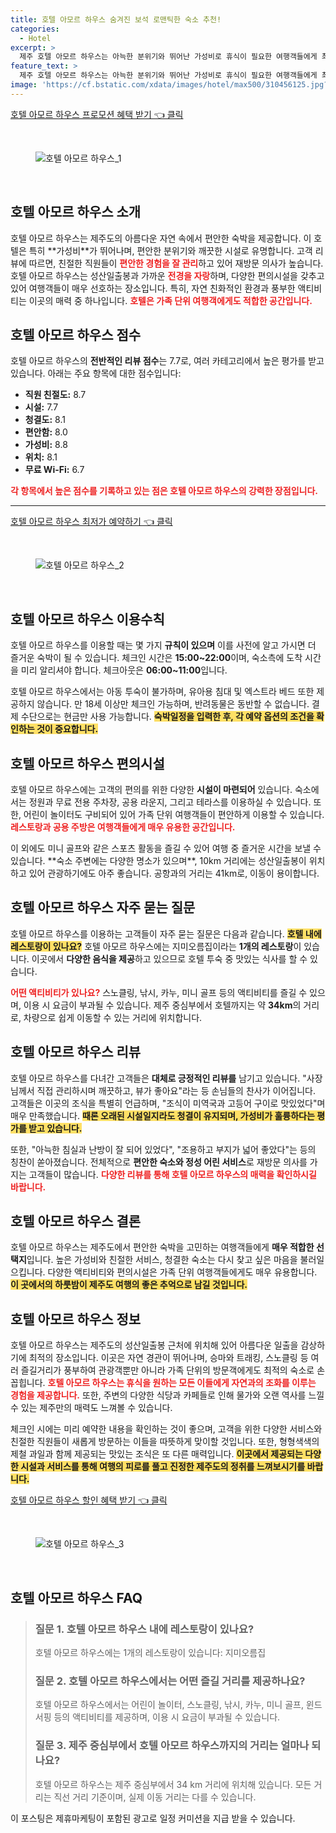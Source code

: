 ```yaml
---
title: 호텔 아모르 하우스 숨겨진 보석 로맨틱한 숙소 추천!
categories:
  - Hotel
excerpt: >
  제주 호텔 아모르 하우스는 아늑한 분위기와 뛰어난 가성비로 휴식이 필요한 여행객들에게 최적의 선택입니다. 청결도와 직원 친절도가 높아 편안한 숙박을 보장하며 인근 올레길과 공원에서 자연을 만끽할 수 있습니다.
feature_text: >
  제주 호텔 아모르 하우스는 아늑한 분위기와 뛰어난 가성비로 휴식이 필요한 여행객들에게 최적의 선택입니다. 청결도와 직원 친절도가 높아 편안한 숙박을 보장하며 인근 올레길과 공원에서 자연을 만끽할 수 있습니다.
image: 'https://cf.bstatic.com/xdata/images/hotel/max500/310456125.jpg?k=04ecaf56a5671b669f8565316a3214e26fdedde9f10b973e7e544c3462d01d40&o=&hp=1'
---
```


<p><a class="modoo-button" href="https://tinyurl.com/2792lmy6" rel="nofollow noopener">호텔 아모르 하우스 프로모션 혜택 받기 👈 클릭</a></p><br/>
<figure class="image"><img alt="호텔 아모르 하우스_1" src="https://cf.bstatic.com/xdata/images/hotel/max1024x768/310455742.jpg?k=4c867f47759061f1777d48339f0ea4ca19a466d4d3174f03e5751db63d108482&amp;o=&amp;hp=1"/></figure><br/>

<h2 id="호텔_아모르_하우스_소개">호텔 아모르 하우스 소개</h2>
<p>호텔 아모르 하우스는 제주도의 아름다운 자연 속에서 편안한 숙박을 제공합니다. 이 호텔은 특히 **가성비**가 뛰어나며, 편안한 분위기와 깨끗한 시설로 유명합니다. 고객 리뷰에 따르면, 친절한 직원들이 <b><span style="color: #ee2323;">편안한 경험을 잘 관리</span></b>하고 있어 재방문 의사가 높습니다. 호텔 아모르 하우스는 성산일출봉과 가까운 <b><span style="color: #ee2323;">전경을 자랑</span></b>하며, 다양한 편의시설을 갖추고 있어 여행객들이 매우 선호하는 장소입니다. 특히, 자연 친화적인 환경과 풍부한 액티비티는 이곳의 매력 중 하나입니다. <b><span style="color: #ee2323;">호텔은 가족 단위 여행객에게도 적합한 공간입니다.</span></b></p>
<h2 id="호텔_아모르_하우스_점수">호텔 아모르 하우스 점수</h2>
<p>호텔 아모르 하우스의 <b>전반적인 리뷰 점수</b>는 7.7로, 여러 카테고리에서 높은 평가를 받고 있습니다. 아래는 주요 항목에 대한 점수입니다:</p>
<ul>
<li><b>직원 친절도:</b> 8.7</li>
<li><b>시설:</b> 7.7</li>
<li><b>청결도:</b> 8.1</li>
<li><b>편안함:</b> 8.0</li>
<li><b>가성비:</b> 8.8</li>
<li><b>위치:</b> 8.1</li>
<li><b>무료 Wi-Fi:</b> 6.7</li>
</ul>
<p><b><span style="color: #ee2323;">각 항목에서 높은 점수를 기록하고 있는 점은 호텔 아모르 하우스의 강력한 장점입니다.</span></b></p>
<hr/>
<p><a class="modoo-button" href="https://tinyurl.com/2792lmy6" rel="nofollow noopener">호텔 아모르 하우스 최저가 예약하기 👈 클릭</a></p><br/>
<figure class="image"><img alt="호텔 아모르 하우스_2" src="https://cf.bstatic.com/xdata/images/hotel/max500/310456125.jpg?k=04ecaf56a5671b669f8565316a3214e26fdedde9f10b973e7e544c3462d01d40&amp;o=&amp;hp=1"/></figure><br/>
<h2 id="호텔_아모르_하우스_이용수칙">호텔 아모르 하우스 이용수칙</h2>
<p>호텔 아모르 하우스를 이용할 때는 몇 가지 <b>규칙이 있으며</b> 이를 사전에 알고 가시면 더 즐거운 숙박이 될 수 있습니다. 체크인 시간은 <b>15:00~22:00</b>이며, 숙소측에 도착 시간을 미리 알리셔야 합니다. 체크아웃은 <b>06:00~11:00</b>입니다. </p>
<p>호텔 아모르 하우스에서는 아동 투숙이 불가하며, 유아용 침대 및 엑스트라 베드 또한 제공하지 않습니다. 만 18세 이상만 체크인 가능하며, 반려동물은 동반할 수 없습니다. 결제 수단으로는 현금만 사용 가능합니다. <b><span style="background-color: #ffe066;">숙박일정을 입력한 후, 각 예약 옵션의 조건을 확인하는 것이 중요합니다.</span></b></p>
<h2 id="호텔_아모르_하우스_편의시설">호텔 아모르 하우스 편의시설</h2>
<p>호텔 아모르 하우스에는 고객의 편의를 위한 다양한 <b>시설이 마련되어</b> 있습니다. 숙소에서는 정원과 무료 전용 주차장, 공용 라운지, 그리고 테라스를 이용하실 수 있습니다. 또한, 어린이 놀이터도 구비되어 있어 가족 단위 여행객들이 편안하게 이용할 수 있습니다. <b><span style="color: #ee2323;">레스토랑과 공용 주방은 여행객들에게 매우 유용한 공간입니다.</span></b></p>
<p>이 외에도 미니 골프와 같은 스포츠 활동을 즐길 수 있어 여행 중 즐거운 시간을 보낼 수 있습니다. **숙소 주변에는 다양한 명소가 있으며**, 10km 거리에는 성산일출봉이 위치하고 있어 관광하기에도 아주 좋습니다. 공항과의 거리는 41km로, 이동이 용이합니다.</p>
<h2 id="호텔_아모르_하우스_자주_묻는_질문">호텔 아모르 하우스 자주 묻는 질문</h2>
<p>호텔 아모르 하우스를 이용하는 고객들이 자주 묻는 질문은 다음과 같습니다. <b><span style="background-color: #ffe066;">호텔 내에 레스토랑이 있나요?</span></b> 호텔 아모르 하우스에는 지미오름집이라는 <b>1개의 레스토랑</b>이 있습니다. 이곳에서 <b>다양한 음식을 제공</b>하고 있으므로 호텔 투숙 중 맛있는 식사를 할 수 있습니다.</p>
<p><b><span style="color: #ee2323;">어떤 액티비티가 있나요?</span></b> 스노클링, 낚시, 카누, 미니 골프 등의 액티비티를 즐길 수 있으며, 이용 시 요금이 부과될 수 있습니다. 제주 중심부에서 호텔까지는 약 <b>34km</b>의 거리로, 차량으로 쉽게 이동할 수 있는 거리에 위치합니다.</p>
<h2 id="호텔_아모르_하우스_리뷰">호텔 아모르 하우스 리뷰</h2>
<p>호텔 아모르 하우스를 다녀간 고객들은 <b>대체로 긍정적인 리뷰를</b> 남기고 있습니다. "사장님께서 직접 관리하시며 깨끗하고, 뷰가 좋아요"라는 등 손님들의 찬사가 이어집니다. 고객들은 이곳의 조식을 특별히 언급하며, "조식이 미역국과 고등어 구이로 맛있었다"며 매우 만족했습니다. <b><span style="background-color: #ffe066;">때론 오래된 시설일지라도 청결이 유지되며, 가성비가 훌륭하다는 평가를 받고 있습니다.</span></b></p>
<p>또한, "아늑한 침실과 난방이 잘 되어 있었다", "조용하고 부지가 넓어 좋았다"는 등의 칭찬이 쏟아졌습니다. 전체적으로 <b>편안한 숙소와 정성 어린 서비스</b>로 재방문 의사를 가지는 고객들이 많습니다. <b><span style="color: #ee2323;">다양한 리뷰를 통해 호텔 아모르 하우스의 매력을 확인하시길 바랍니다.</span></b></p>
<h2 id="호텔_아모르_하우스_결론">호텔 아모르 하우스 결론</h2>
<p>호텔 아모르 하우스는 제주도에서 편안한 숙박을 고민하는 여행객들에게 <b>매우 적합한 선택지</b>입니다. 높은 가성비와 친절한 서비스, 청결한 숙소는 다시 찾고 싶은 마음을 불러일으킵니다. 다양한 액티비티와 편의시설은 가족 단위 여행객들에게도 매우 유용합니다. <b><span style="background-color: #ffe066;">이 곳에서의 하룻밤이 제주도 여행의 좋은 추억으로 남길 것입니다.</span></b></p>
<h2 id="호텔_아모르_하우스_정보">호텔 아모르 하우스 정보</h2>
<p>호텔 아모르 하우스는 제주도의 성산일출봉 근처에 위치해 있어 아름다운 일출을 감상하기에 최적의 장소입니다. 이곳은 자연 경관이 뛰어나며, 승마와 트래킹, 스노클링 등 여러 즐길거리가 풍부하여 관광객뿐만 아니라 가족 단위의 방문객에게도 최적의 숙소로 손꼽힙니다. <b><span style="color: #ee2323;">호텔 아모르 하우스는 휴식을 원하는 모든 이들에게 자연과의 조화를 이루는 경험을 제공합니다.</span></b> 또한, 주변의 다양한 식당과 카페들로 인해 물가와 오랜 역사를 느낄 수 있는 제주만의 매력도 느껴볼 수 있습니다.</p>
<p>체크인 시에는 미리 예약한 내용을 확인하는 것이 좋으며, 고객을 위한 다양한 서비스와 친절한 직원들이 새롭게 방문하는 이들을 따뜻하게 맞이할 것입니다. 또한, 형형색색의 제철 과일과 함께 제공되는 맛있는 조식은 또 다른 매력입니다. <b><span style="background-color: #ffe066;">이곳에서 제공되는 다양한 시설과 서비스를 통해 여행의 피로를 풀고 진정한 제주도의 정취를 느껴보시기를 바랍니다.</span></b></p>

<p><a class="modoo-button" href="https://tinyurl.com/2792lmy6" rel="nofollow noopener">호텔 아모르 하우스 할인 혜택 받기 👈 클릭</a></p><br>

<figure class="image"><img src="https://cf.bstatic.com/xdata/images/hotel/max500/258129758.jpg?k=52af28bcd317b15bf4a7f81d2e90febe9ba042663726dbd03a4ba39c2b4d2c0b&o=&hp=1" alt="호텔 아모르 하우스_3"></figure><br>
<h2 id="호텔 아모르 하우스_FAQ">호텔 아모르 하우스 FAQ</h2>
<div itemscope="" itemtype="https://schema.org/FAQPage"> 
<blockquote> 
<div itemscope="" itemprop="mainEntity" itemtype="https://schema.org/Question"> 
<h3 id="질문_1" itemprop="name">질문 1. 호텔 아모르 하우스 내에 레스토랑이 있나요?</h3> 
<div itemscope="" itemprop="acceptedAnswer" itemtype="https://schema.org/Answer"> 
<span itemprop="text"> 
<p>호텔 아모르 하우스에는 1개의 레스토랑이 있습니다: 지미오름집</p> 
</span> 
</div> 
</div> 

<div itemscope="" itemprop="mainEntity" itemtype="https://schema.org/Question"> 
<h3 id="질문_2" itemprop="name">질문 2. 호텔 아모르 하우스에서는 어떤 즐길 거리를 제공하나요?</h3> 
<div itemscope="" itemprop="acceptedAnswer" itemtype="https://schema.org/Answer"> 
<span itemprop="text"> 
<p>호텔 아모르 하우스에서는 어린이 놀이터, 스노클링, 낚시, 카누, 미니 골프, 윈드서핑 등의 액티비티를 제공하며, 이용 시 요금이 부과될 수 있습니다.</p> 
</span> 
</div> 
</div> 

<div itemscope="" itemprop="mainEntity" itemtype="https://schema.org/Question"> 
<h3 id="질문_3" itemprop="name">질문 3. 제주 중심부에서 호텔 아모르 하우스까지의 거리는 얼마나 되나요?</h3> 
<div itemscope="" itemprop="acceptedAnswer" itemtype="https://schema.org/Answer"> 
<span itemprop="text"> 
<p>호텔 아모르 하우스는 제주 중심부에서 34 km 거리에 위치해 있습니다. 모든 거리는 직선 거리 기준이며, 실제 이동 거리는 다를 수 있습니다.</p> 
</span> 
</div> 
</div> 
</blockquote> 
</div><p>이 포스팅은 제휴마케팅이 포함된 광고로 일정 커미션을 지급 받을 수 있습니다.</p>


